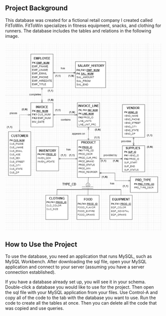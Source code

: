 ## Project Background
This database was created for a fictional retail company I created called FitToWin.
FitToWin specializes in fitness equipment, snacks, and clothing for runners.
The database includes the tables and relations in the following image.

![alt text](https://github.com/SuperLan11/sql_FitToWin/blob/main/FitToWin_ERD.png?raw=true)

## How to Use the Project
To use the database, you need an application that runs MySQL, such as MySQL Workbench.
After downloading the sql file, open your MySQL application and connect to your server (assuming you have a server connection established).

If you have a database already set up, you will see it in your schema.
Double-click a database you would like to use for the project.
Then open the sql file with your MySQL application from your files.
Use Control-A and copy all of the code to the tab with the database you want to use.
Run the code to create all the tables at once. Then you can delete all the code that was copied and use queries.
